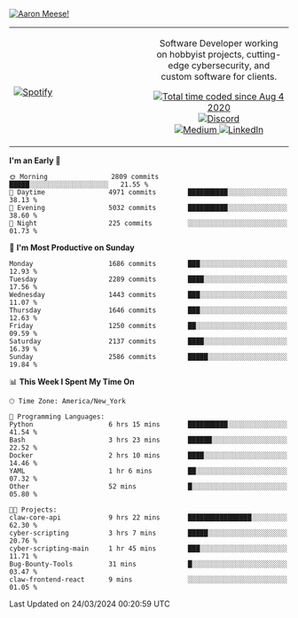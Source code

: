 [![Aaron Meese!](https://user-images.githubusercontent.com/17814535/88975338-a2aabf00-d27f-11ea-963f-8a19608716b4.png)](https://github.com/ajmeese7/readme-ascii "README ASCII")

<!-- Modified from project here: https://github.com/novatorem/novatorem -->
<table width="100%">
  <tr>
  <td width="50%">

&nbsp; <br> [![Spotify](https://ajmeese7.vercel.app/api/spotify)](https://open.spotify.com/user/ajmeese)

  </td>
  <td width="50%">
    <p align="center">
    Software Developer working on hobbyist projects, cutting-edge cybersecurity, and custom software for clients.
    </p>
    <p align="center">
      <a href="https://wakatime.com/@f726891d-3b02-46cd-9b60-e8c59f9e2b14">
        <img src="https://wakatime.com/badge/user/f726891d-3b02-46cd-9b60-e8c59f9e2b14.svg" alt="Total time coded since Aug 4 2020" title="WakaTime" />
      </a>
      <a href="http://link.aaronmeese.com/discord">
        <img src="https://img.shields.io/badge/discord-ajmeese7%234835-369?style=flat-square&logo=discord&logoColor=white&color=purple" alt="Discord" title="Discord">
      </a>
      <br />
      <a href="https://link.aaronmeese.com/medium">
        <img src="https://img.shields.io/badge/medium-ajmeese7-1DB954?style=flat-square&logo=medium&logoColor=white" alt="Medium" title="Medium">
      </a>
      <a href="https://link.aaronmeese.com/linkedin">
        <img src="https://img.shields.io/badge/linkedIn-aaronmeese-1DB954?style=flat-square&logo=linkedin&logoColor=white&color=blue" alt="LinkedIn" title="LinkedIn">
      </a>
    </p>
  </td>

</table>

[//]: <> (The `&nbsp;` is to have Aphelion take up more space)

<!--START_SECTION:waka-->
**I'm an Early 🐤** 

```text
🌞 Morning                2809 commits        █████░░░░░░░░░░░░░░░░░░░░   21.55 % 
🌆 Daytime                4971 commits        ██████████░░░░░░░░░░░░░░░   38.13 % 
🌃 Evening                5032 commits        ██████████░░░░░░░░░░░░░░░   38.60 % 
🌙 Night                  225 commits         ░░░░░░░░░░░░░░░░░░░░░░░░░   01.73 % 
```
📅 **I'm Most Productive on Sunday** 

```text
Monday                   1686 commits        ███░░░░░░░░░░░░░░░░░░░░░░   12.93 % 
Tuesday                  2289 commits        ████░░░░░░░░░░░░░░░░░░░░░   17.56 % 
Wednesday                1443 commits        ███░░░░░░░░░░░░░░░░░░░░░░   11.07 % 
Thursday                 1646 commits        ███░░░░░░░░░░░░░░░░░░░░░░   12.63 % 
Friday                   1250 commits        ██░░░░░░░░░░░░░░░░░░░░░░░   09.59 % 
Saturday                 2137 commits        ████░░░░░░░░░░░░░░░░░░░░░   16.39 % 
Sunday                   2586 commits        █████░░░░░░░░░░░░░░░░░░░░   19.84 % 
```


📊 **This Week I Spent My Time On** 

```text
🕑︎ Time Zone: America/New_York

💬 Programming Languages: 
Python                   6 hrs 15 mins       ██████████░░░░░░░░░░░░░░░   41.54 % 
Bash                     3 hrs 23 mins       ██████░░░░░░░░░░░░░░░░░░░   22.52 % 
Docker                   2 hrs 10 mins       ████░░░░░░░░░░░░░░░░░░░░░   14.46 % 
YAML                     1 hr 6 mins         ██░░░░░░░░░░░░░░░░░░░░░░░   07.32 % 
Other                    52 mins             █░░░░░░░░░░░░░░░░░░░░░░░░   05.80 % 

🐱‍💻 Projects: 
claw-core-api            9 hrs 22 mins       ████████████████░░░░░░░░░   62.30 % 
cyber-scripting          3 hrs 7 mins        █████░░░░░░░░░░░░░░░░░░░░   20.76 % 
cyber-scripting-main     1 hr 45 mins        ███░░░░░░░░░░░░░░░░░░░░░░   11.71 % 
Bug-Bounty-Tools         31 mins             █░░░░░░░░░░░░░░░░░░░░░░░░   03.47 % 
claw-frontend-react      9 mins              ░░░░░░░░░░░░░░░░░░░░░░░░░   01.05 % 
```


 Last Updated on 24/03/2024 00:20:59 UTC
<!--END_SECTION:waka-->
